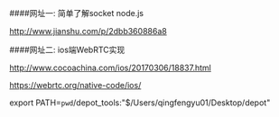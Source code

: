 ####网址一: 简单了解socket node.js

http://www.jianshu.com/p/2dbb360886a8

####网址二: ios端WebRTC实现

http://www.cocoachina.com/ios/20170306/18837.html

https://webrtc.org/native-code/ios/


export PATH=`pwd`/depot_tools:"$/Users/qingfengyu01/Desktop/depot"

 


